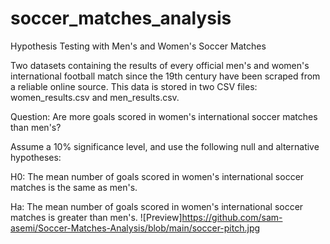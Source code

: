 # soccer_matches_analysis
Hypothesis Testing with Men's and Women's Soccer Matches


Two datasets containing the results of every official men's and women's international football match since the 19th century have been scraped from a reliable online source. This data is stored in two CSV files: women_results.csv and men_results.csv.

Question:
Are more goals scored in women's international soccer matches than men's?


Assume a 10% significance level, and use the following null and alternative hypotheses:

H0: The mean number of goals scored in women's international soccer matches is the same as men's.

Ha: The mean number of goals scored in women's international soccer matches is greater than men's.
![Preview]https://github.com/sam-asemi/Soccer-Matches-Analysis/blob/main/soccer-pitch.jpg
